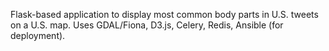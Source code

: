 Flask-based application to display most common body parts in U.S. tweets
on a U.S. map.  Uses GDAL/Fiona, D3.js, Celery, Redis, Ansible (for deployment).
